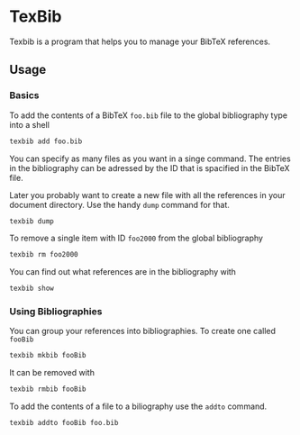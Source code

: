 # TexBib
Texbib is a program that helps you to manage your BibTeX references.

<!-- TODO: installation section -->

## Usage

### Basics
To add the contents of a BibTeX `foo.bib` file to the global bibliography type into a shell
```sh
texbib add foo.bib
```
You can specify as many files as you want in a singe command.
The entries in the bibliography can be adressed by the ID that is spacified in the BibTeX file.
<!--If there was no ID specified the ID are the first four letter of the authors name followed directly by the year of publication.-->

Later you probably want to create a new file with all the references in your document directory. 
Use the handy `dump` command for that.
```sh
texbib dump
```

To remove a single item with ID `foo2000` from the global bibliography
```sh
texbib rm foo2000
```

You can find out what references are in the bibliography with
```sh
texbib show
```


### Using Bibliographies
You can group your references into bibliographies. To create one called `fooBib`
```sh
texbib mkbib fooBib
```

It can be removed with
```sh
texbib rmbib fooBib
```

To add the contents of a file to a biliography use the `addto` command.
```sh
texbib addto fooBib foo.bib
```

<!-- TODO: API section

